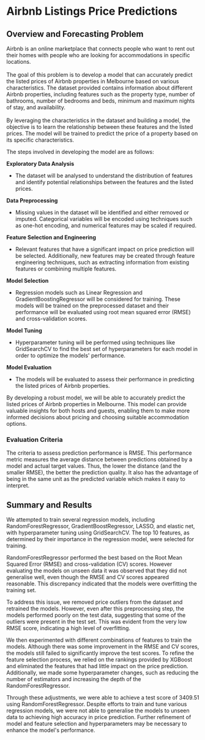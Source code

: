 # Airbnb Listings Price Predictions

## Overview and Forecasting Problem

Airbnb is an online marketplace that connects people who want to rent out their homes with people who are looking for accommodations in specific locations.
<br><br>
The goal of this problem is to develop a model that can accurately predict the listed prices of Airbnb properties in Melbourne based on various characteristics. The dataset provided contains information about different Airbnb properties, including features such as the property type, number of bathrooms, number of bedrooms and beds, minimum and maximum nights of stay, and availability.
<br><br>
By leveraging the characteristics in the dataset and building a model, the objective is to learn the relationship between these features and the listed prices. The model will be trained to predict the price of a property based on its specific characteristics.

The steps involved in developing the model are as follows:

**Exploratory Data Analysis**
- The dataset will be analysed to understand the distribution of features and identify potential relationships between the features and the listed prices.

**Data Preprocessing**
- Missing values in the dataset will be identified and either removed or imputed. Categorical variables will be encoded using techniques such as one-hot encoding, and numerical features may be scaled if required.

**Feature Selection and Engineering**
- Relevant features that have a significant impact on price prediction will be selected. Additionally, new features may be created through feature engineering techniques, such as extracting information from existing features or combining multiple features.

**Model Selection**
- Regression models such as Linear Regression and GradientBoostingRegressor will be considered for training. These models will be trained on the preprocessed dataset and their performance will be evaluated using root mean squared error (RMSE) and cross-validation scores.

**Model Tuning**
- Hyperparameter tuning will be performed using techniques like GridSearchCV to find the best set of hyperparameters for each model in order to optimize the models' performance.

**Model Evaluation**
- The models will be evaluated to assess their performance in predicting the listed prices of Airbnb properties.

By developing a robust model, we will be able to accurately predict the listed prices of Airbnb properties in Melbourne. This model can provide valuable insights for both hosts and guests, enabling them to make more informed decisions about pricing and choosing suitable accommodation options.

### Evaluation Criteria
The criteria to assess prediction performance is RMSE. This performance metric measures the average distance between predictions obtained by a model and actual target values. Thus, the lower the distance (and the smaller RMSE), the better the prediction quality. It also has the advantage of being in the same unit as the predicted variable which makes it easy to interpret.

## Summary and Results

We attempted to train several regression models, including RandomForestRegressor, GradientBoostRegressor, LASSO, and elastic net, with hyperparameter tuning using GridSearchCV. The top 10 features, as determined by their importance in the regression model, were selected for training.

RandomForestRegressor performed the best based on the Root Mean Squared Error (RMSE) and cross-validation (CV) scores. However evaluating the models on unseen data it was observed that they did not generalise well, even though the RMSE and CV scores appeared reasonable. This discrepancy indicated that the models were overfitting the training set.

To address this issue, we removed price outliers from the dataset and retrained the models. However, even after this preprocessing step, the models performed poorly on the test data, suggesting that some of the outliers were present in the test set. This was evident from the very low RMSE score, indicating a high level of overfitting.

We then experimented with different combinations of features to train the models. Although there was some improvement in the RMSE and CV scores, the models still failed to significantly improve the test scores. To refine the feature selection process, we relied on the rankings provided by XGBoost and eliminated the features that had little impact on the price prediction. Additionally, we made some hyperparameter changes, such as reducing the number of estimators and increasing the depth of the RandomForestRegressor.

Through these adjustments, we were able to achieve a test score of 3409.51 using RandomForestRegressor. Despite efforts to train and tune various regression models, we were not able to generalise the models to unseen data to achieving high accuracy in price prediction. Further refinement of model and feature selection and hyperparameters may be necessary to enhance the model's performance.
